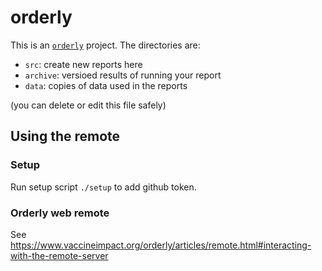 # orderly

This is an [`orderly`](https://github.com/vimc/orderly) project.  The directories are:

* `src`: create new reports here
* `archive`: versioed results of running your report
* `data`: copies of data used in the reports

(you can delete or edit this file safely)

## Using the remote

### Setup

Run setup script `./setup` to add github token.

### Orderly web remote

See https://www.vaccineimpact.org/orderly/articles/remote.html#interacting-with-the-remote-server